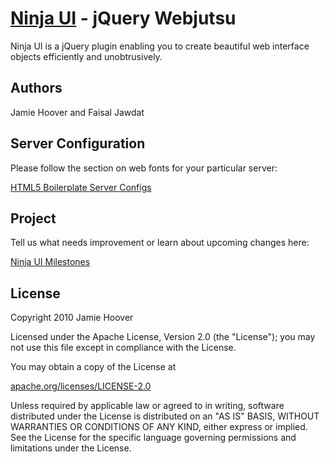 [Ninja UI](http://ninjaui.com/) - jQuery Webjutsu
=================================================

Ninja UI is a jQuery plugin enabling you to create beautiful web interface objects efficiently and unobtrusively.

Authors
-------

Jamie Hoover and Faisal Jawdat

Server Configuration
--------------------

Please follow the section on web fonts for your particular server:

[HTML5 Boilerplate Server Configs](https://github.com/paulirish/html5-boilerplate-server-configs)

Project
-------

Tell us what needs improvement or learn about upcoming changes here:

[Ninja UI Milestones](http://ninjaui.lighthouseapp.com/projects/74211-ninjaui/milestones)

License
-------

Copyright 2010 Jamie Hoover

Licensed under the Apache License, Version 2.0 (the "License");
you may not use this file except in compliance with the License.

You may obtain a copy of the License at

[apache.org/licenses/LICENSE-2.0](http://www.apache.org/licenses/LICENSE-2.0)

Unless required by applicable law or agreed to in writing, software
distributed under the License is distributed on an "AS IS" BASIS,
WITHOUT WARRANTIES OR CONDITIONS OF ANY KIND, either express or implied.
See the License for the specific language governing permissions and
limitations under the License.
